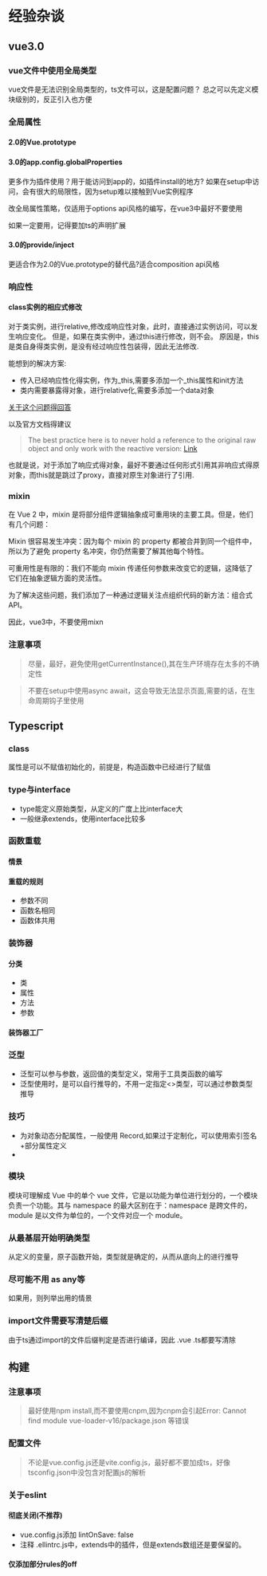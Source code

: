 # 经验杂谈

## vue3.0

### vue文件中使用全局类型

vue文件是无法识别全局类型的，ts文件可以，这是配置问题？
总之可以先定义模块级别的，反正引入也方便



### 全局属性

#### 2.0的Vue.prototype

#### 3.0的app.config.globalProperties

更多作为插件使用？用于能访问到app的，如插件install的地方?
如果在setup中访问，会有很大的局限性，因为setup难以接触到Vue实例程序

改全局属性策略，仅适用于options api风格的编写，在vue3中最好不要使用

如果一定要用，记得要加ts的声明扩展

#### 3.0的provide/inject

更适合作为2.0的Vue.prototype的替代品?适合composition api风格

### 响应性

#### class实例的相应式修改

对于类实例，进行relative,修改成响应性对象，此时，直接通过实例访问，可以发生响应变化。
但是，如果在类实例中，通过this进行修改，则不会。
原因是，this是类自身得类实例，是没有经过响应性包装得，因此无法修改.

能想到的解决方案: 

* 传入已经响应性化得实例，作为_this,需要多添加一个_this属性和init方法
* 类内需要暴露得对象，进行relative化,需要多添加一个data对象


[关于这个问题得回答](https://stackoverflow.com/questions/67894487/vue-3-reactivity-not-triggered-from-inside-a-class-instance)

以及官方文档得建议
> The best practice here is to never hold a reference to the original raw object and only work with the reactive version:
[Link](https://v3.vuejs.org/guide/reactivity.html#proxy-vs-original-identity)

也就是说，对于添加了响应式得对象，最好不要通过任何形式引用其非响应式得原对象，而this就是跳过了proxy，直接对原生对象进行了引用.

### mixin

在 Vue 2 中，mixin 是将部分组件逻辑抽象成可重用块的主要工具。但是，他们有几个问题：

Mixin 很容易发生冲突：因为每个 mixin 的 property 都被合并到同一个组件中，所以为了避免 property 名冲突，你仍然需要了解其他每个特性。

可重用性是有限的：我们不能向 mixin 传递任何参数来改变它的逻辑，这降低了它们在抽象逻辑方面的灵活性。

为了解决这些问题，我们添加了一种通过逻辑关注点组织代码的新方法：组合式 API。

因此，vue3中，不要使用mixn
### 注意事项

> 尽量，最好，避免使用getCurrentInstance(),其在生产环境存在太多的不确定性

> 不要在setup中使用async await，这会导致无法显示页面,需要的话，在生命周期钩子里使用

## Typescript

### class

属性是可以不赋值初始化的，前提是，构造函数中已经进行了赋值

### type与interface

* type能定义原始类型，从定义的广度上比interface大
* 一般继承extends，使用interface比较多

### 函数重载

#### 情景
#### 重载的规则

* 参数不同
* 函数名相同
* 函数体共用

### 装饰器

#### 分类

* 类
* 属性
* 方法
* 参数

#### 装饰器工厂

### 泛型

* 泛型可以参与参数，返回值的类型定义，常用于工具类函数的编写
* 泛型使用时，是可以自行推导的，不用一定指定<>类型，可以通过参数类型推导

### 技巧

* 为对象动态分配属性，一般使用 Record,如果过于定制化，可以使用索引签名+部分属性定义
* 

### 模块

模块可理解成 Vue 中的单个 vue 文件，它是以功能为单位进行划分的，一个模块负责一个功能。其与 namespace 的最大区别在于：namespace 是跨文件的，module 是以文件为单位的，一个文件对应一个 module。
### 从最基层开始明确类型

从定义的变量，原子函数开始，类型就是确定的，从而从底向上的进行推导

### 尽可能不用 as any等

如果用，则列举出用的情景

### import文件需要写清楚后缀

由于ts通过import的文件后缀判定是否进行编译，因此 .vue  .ts都要写清除
## 构建

### 注意事项

> 最好使用npm install,而不要使用cnpm,因为cnpm会引起Error: Cannot find module vue-loader-v16/package.json 等错误

### 配置文件

> 不论是vue.config.js还是vite.config.js，最好都不要加成ts，好像tsconfig.json中没包含对配置js的解析
### 关于eslint

#### 彻底关闭(不推荐)

* vue.config.js添加 lintOnSave: false
* 注释 .ellintrc.js中，extends中的插件，但是extends数组还是要保留的。

#### 仅添加部分rules的off